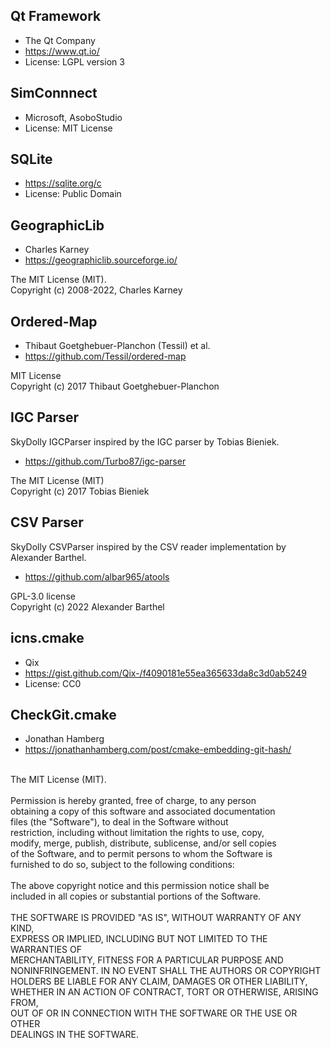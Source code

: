 ## Qt Framework
- The Qt Company
- https://www.qt.io/
- License: LGPL version 3

## SimConnnect
- Microsoft, AsoboStudio
- License: MIT License

## SQLite
- https://sqlite.org/c
- License: Public Domain

## GeographicLib
- Charles Karney
- https://geographiclib.sourceforge.io/

The MIT License (MIT).\
Copyright (c) 2008-2022, Charles Karney

## Ordered-Map
- Thibaut Goetghebuer-Planchon (Tessil) et al.
- https://github.com/Tessil/ordered-map

MIT License\
Copyright (c) 2017 Thibaut Goetghebuer-Planchon

## IGC Parser
SkyDolly IGCParser inspired by the IGC parser by Tobias Bieniek.
- https://github.com/Turbo87/igc-parser

The MIT License (MIT)\
Copyright (c) 2017 Tobias Bieniek

## CSV Parser
SkyDolly CSVParser inspired by the CSV reader implementation by Alexander Barthel.
- https://github.com/albar965/atools

GPL-3.0 license \
Copyright (c) 2022 Alexander Barthel

## icns.cmake
- Qix
- https://gist.github.com/Qix-/f4090181e55ea365633da8c3d0ab5249
- License: CC0


## CheckGit.cmake
- Jonathan Hamberg
- https://jonathanhamberg.com/post/cmake-embedding-git-hash/

\
The MIT License (MIT).\
\
Permission is hereby granted, free of charge, to any person\
obtaining a copy of this software and associated documentation\
files (the "Software"), to deal in the Software without\
restriction, including without limitation the rights to use, copy,\
modify, merge, publish, distribute, sublicense, and/or sell copies\
of the Software, and to permit persons to whom the Software is\
furnished to do so, subject to the following conditions:\
\
The above copyright notice and this permission notice shall be\
included in all copies or substantial portions of the Software.\
\
THE SOFTWARE IS PROVIDED "AS IS", WITHOUT WARRANTY OF ANY KIND,\
EXPRESS OR IMPLIED, INCLUDING BUT NOT LIMITED TO THE WARRANTIES OF\
MERCHANTABILITY, FITNESS FOR A PARTICULAR PURPOSE AND\
NONINFRINGEMENT.  IN NO EVENT SHALL THE AUTHORS OR COPYRIGHT\
HOLDERS BE LIABLE FOR ANY CLAIM, DAMAGES OR OTHER LIABILITY,\
WHETHER IN AN ACTION OF CONTRACT, TORT OR OTHERWISE, ARISING FROM,\
OUT OF OR IN CONNECTION WITH THE SOFTWARE OR THE USE OR OTHER\
DEALINGS IN THE SOFTWARE.
